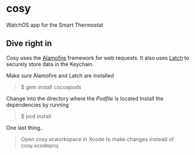 # cosy
WatchOS app for the Smart Thermostat

## Dive right in
Cosy uses the [Alamofire](https://github.com/Alamofire/Alamofire) framework for web requests. It also uses [Latch](https://github.com/DanToml/Latch) to securely store data in the Keychain.

Make sure Alamofire and Latch are installed
> $ gem install cocoapods

Change into the directory where the *Podfile* is located
Install the dependencies by running
> $ pod install

One last thing..
> Open cosy.xcworkspace in Xcode to make changes instead of cosy.xcodeproj
